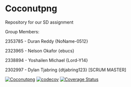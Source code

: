 # Coconutpng

Repository for our SD assignment

Group Members:

2353785 - Duran Reddy {NoName-0512} 

2323965 - Nelson Okafor {ebucs}

2338894 - Yoshailen Michael {Lord-Y14}   

2302997 - Dylan Tjabring {dtjabring123} [SCRUM MASTER]

[![Coconutpng](https://circleci.com/gh/dtjabring123/Coconutpng.svg?style=shield)](https://app.circleci.com/pipelines/github/dtjabring123/Coconutpng)
[![codecov](https://codecov.io/gh/dtjabring123/Coconutpng/branch/main/graphs/graph.svg?token=JXHN6KRQH0)](https://app.codecov.io/gh/dtjabring123/Coconutpng)
[![Coverage Status](https://coveralls.io/repos/github/dtjabring123/Coconutpng/badge.svg?branch=main)](https://coveralls.io/github/dtjabring123/Coconutpng?branch=main)


